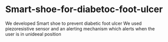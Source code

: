 # Smart-shoe-for-diabetoc-foot-ulcer
We developed Smart shoe to prevent diabetic foot ulcer
We used piezoresistive sensor and an alerting mechanism which alerts when the user is in unideeal position
